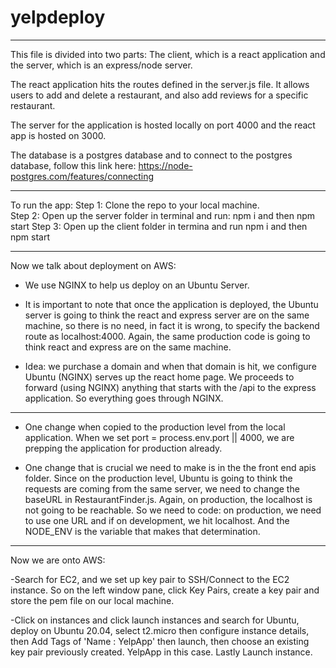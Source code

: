 # yelpdeploy

-------
This file is divided into two parts: The client, which is a react application and the server, which is an express/node server.

The react application hits the routes defined in the server.js file.  It allows users to add and delete a restaurant, and also add reviews for a specific restaurant.

The server for the application is hosted locally on port 4000 and the react app is hosted on 3000.  

The database is a postgres database and to connect to the postgres database, follow this link here: https://node-postgres.com/features/connecting

---------------

To run the app:
Step 1: Clone the repo to your local machine.  
Step 2: Open up the server folder in terminal and run: npm i and then npm start
Step 3: Open up the client folder in termina and run npm i and then npm start

---------------
Now we talk about deployment on AWS:

- We use NGINX to help us deploy on an Ubuntu Server.

- It is important to note that once the application is deployed, the Ubuntu server is going to think the react and express server are on the same machine, so there is no need, in fact it is wrong, to specify the backend route as localhost:4000.  Again, the same production code is going to think react and express are on the same machine.

- Idea: we purchase a domain and when that domain is hit, we configure Ubuntu (NGINX) serves up the react home page. We proceeds to forward (using NGINX) anything that starts with the /api to the express application.  So everything goes through NGINX.

---------------

- One change when copied to the production level from the local application.  When we set port = process.env.port || 4000, we are prepping the application for production already.

- One change that is crucial we need to make is in the the front end apis folder.  Since on the production level, Ubuntu is going to think the requests are coming from the same server, we need to change the baseURL in RestaurantFinder.js.  Again, on production, the localhost is not going to be reachable.  So we need to code: on production, we need to use one URL and if on development, we hit localhost.  And the NODE_ENV is the variable that makes that determination.


---------------
Now we are onto AWS:

-Search for EC2, and we set up key pair to SSH/Connect to the EC2 instance.  So on the left window pane, click Key Pairs, create a key pair and store the pem file on our local machine.

-Click on instances and click launch instances and search for Ubuntu, deploy on Ubuntu 20.04, select t2.micro then configure instance details, then 
 Add Tags of 'Name : YelpApp' then launch, then choose an existing key pair previously created.  YelpApp in this case.  Lastly Launch instance.


